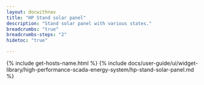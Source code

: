 ```yaml
---
layout: docwithnav
title: "HP Stand solar panel"
description: "Stand solar panel with various states."
breadcrumbs: "true"
breadcrumbs-steps: "2"
hidetoc: "true"

---
```

{% include get-hosts-name.html %}
{% include docs/user-guide/ui/widget-library/high-performance-scada-energy-system/hp-stand-solar-panel.md %}
